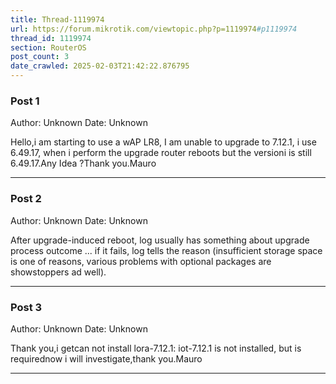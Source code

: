 ```yaml
---
title: Thread-1119974
url: https://forum.mikrotik.com/viewtopic.php?p=1119974#p1119974
thread_id: 1119974
section: RouterOS
post_count: 3
date_crawled: 2025-02-03T21:42:22.876795
---
```


### Post 1
Author: Unknown
Date: Unknown

Hello,i am starting to use a wAP LR8, I am unable to upgrade to 7.12.1, i use 6.49.17, when i perform the upgrade router reboots but the versioni is still 6.49.17.Any Idea ?Thank you.Mauro

---
### Post 2
Author: Unknown
Date: Unknown

After upgrade-induced reboot, log usually has something about upgrade process outcome ... if it fails, log tells the reason (insufficient storage space is one of reasons, various problems with optional packages are showstoppers ad well).

---
### Post 3
Author: Unknown
Date: Unknown

Thank you,i getcan not install lora-7.12.1: iot-7.12.1 is not installed, but is requirednow i will investigate,thank you.Mauro

---
